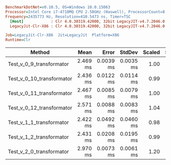 ``` ini

BenchmarkDotNet=v0.10.5, OS=Windows 10.0.15063
Processor=Intel Core i7-4710MQ CPU 2.50GHz (Haswell), ProcessorCount=8
Frequency=2435773 Hz, Resolution=410.5473 ns, Timer=TSC
  [Host]            : Clr 4.0.30319.42000, 32bit LegacyJIT-v4.7.2046.0
  LegacyJit-Clr-X86 : Clr 4.0.30319.42000, 32bit LegacyJIT-v4.7.2046.0

Job=LegacyJit-Clr-X86  Jit=LegacyJit  Platform=X86  
Runtime=Clr  

```
 |                    Method |     Mean |     Error |    StdDev | Scaled | ScaledSD |     Gen 0 | Allocated |
 |-------------------------- |---------:|----------:|----------:|-------:|---------:|----------:|----------:|
 |  Test_v_0_9_transformator | 2.469 ms | 0.0039 ms | 0.0035 ms |   1.00 |     0.00 | 1408.0729 |   4.33 MB |
 | Test_v_0_10_transformator | 2.436 ms | 0.0122 ms | 0.0114 ms |   0.99 |     0.01 | 1405.9896 |   4.33 MB |
 | Test_v_0_11_transformator | 2.467 ms | 0.0085 ms | 0.0079 ms |   1.00 |     0.00 | 1407.0313 |   4.33 MB |
 | Test_v_0_12_transformator | 2.571 ms | 0.0088 ms | 0.0083 ms |   1.04 |     0.00 | 1521.8750 |   4.69 MB |
 |  Test_v_1_1_transformator | 2.422 ms | 0.0492 ms | 0.0460 ms |   0.98 |     0.02 | 1398.6979 |   4.33 MB |
 |  Test_v_1_2_transformator | 2.431 ms | 0.0208 ms | 0.0195 ms |   0.99 |     0.01 | 1399.7396 |   4.33 MB |
 |  Test_v_2_0_transformator | 2.970 ms | 0.0073 ms | 0.0061 ms |   1.20 |     0.00 | 1398.6979 |   4.33 MB |
